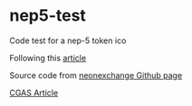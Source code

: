 # nep5-test
Code test for a nep-5 token ico 

Following this [article](https://medium.com/proof-of-working/how-to-build-an-ico-on-neo-with-the-nex-ico-smart-contract-template-1beac1ff0afd)

Source code from [neonexchange Github page](https://github.com/neonexchange/neo-ico-template)

[CGAS Article](https://medium.com/neo-smart-economy/cgas-contract-mapping-of-gas-officially-launched-in-neo-mainnet-21c4253dd4a4)

